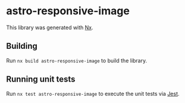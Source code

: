 # astro-responsive-image

This library was generated with [Nx](https://nx.dev).

## Building

Run `nx build astro-responsive-image` to build the library.

## Running unit tests

Run `nx test astro-responsive-image` to execute the unit tests via [Jest](https://jestjs.io).
